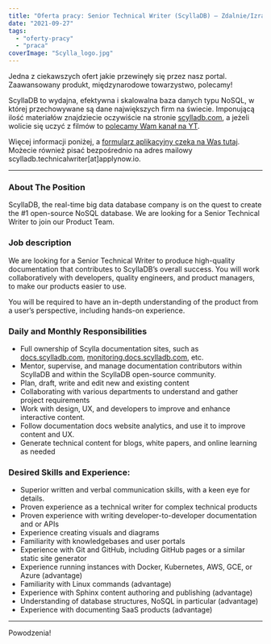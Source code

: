 ```yaml
---
title: "Oferta pracy: Senior Technical Writer (ScyllaDB) – Zdalnie/Izrael"
date: "2021-09-27"
tags:
  - "oferty-pracy"
  - "praca"
coverImage: "Scylla_logo.jpg"
---
```


Jedna z ciekawszych ofert jakie przewinęły się przez nasz portal. Zaawansowany
produkt, międzynarodowe towarzystwo, polecamy!

ScyllaDB to wydajna, efektywna i skalowalna baza danych typu NoSQL, w której
przechowywane są dane największych firm na świecie. Imponującą ilość materiałów
znajdziecie oczywiście na stronie [scylladb.com](https://www.scylladb.com), a
jeżeli wolicie się uczyć z filmów to
[polecamy Wam kanał na YT](https://www.youtube.com/channel/UC7fDHfQDRiQ9Nn0tFf33jeQ).

Więcej informacji poniżej, a
[formularz aplikacyjny czeka na Was tutaj](https://www.scylladb.com/company/careers/co/product-management/57.423/senior-technical-writer/all/).
Możecie również pisać bezpośrednio na adres mailowy
scylladb.technicalwriter\[at\]applynow.io.

---

### About The Position

ScyllaDB, the real-time big data database company is on the quest to create the
#1 open-source NoSQL database. We are looking for a Senior Technical Writer to
join our Product Team.

### Job description

We are looking for a Senior Technical Writer to produce high-quality
documentation that contributes to ScyllaDB’s overall success. You will work
collaboratively with developers, quality engineers, and product managers, to
make our products easier to use.

You will be required to have an in-depth understanding of the product from a
user’s perspective, including hands-on experience.

### Daily and Monthly Responsibilities

- Full ownership of Scylla documentation sites, such as
  [docs.scylladb.com](https://docs.scylladb.com/),
  [monitoring.docs.scylladb.com](https://monitoring.docs.scylladb.com), etc.
- Mentor, supervise, and manage documentation contributors within ScyllaDB and
  within the ScyllaDB open-source community.
- Plan, draft, write and edit new and existing content
- Collaborating with various departments to understand and gather project
  requirements
- Work with design, UX, and developers to improve and enhance interactive
  content.
- Follow documentation docs website analytics, and use it to improve content and
  UX.
- Generate technical content for blogs, white papers, and online learning as
  needed

### Desired Skills and Experience:

- Superior written and verbal communication skills, with a keen eye for details.
- Proven experience as a technical writer for complex technical products
- Proven experience with writing developer-to-developer documentation and or
  APIs
- Experience creating visuals and diagrams
- Familiarity with knowledgebases and user portals
- Experience with Git and GitHub, including GitHub pages or a similar static
  site generator
- Experience running instances with Docker, Kubernetes, AWS, GCE, or Azure
  (advantage)
- Familiarity with Linux commands (advantage)
- Experience with Sphinx content authoring and publishing (advantage)
- Understanding of database structures, NoSQL in particular (advantage)
- Experience with documenting SaaS products (advantage)

---

Powodzenia!
